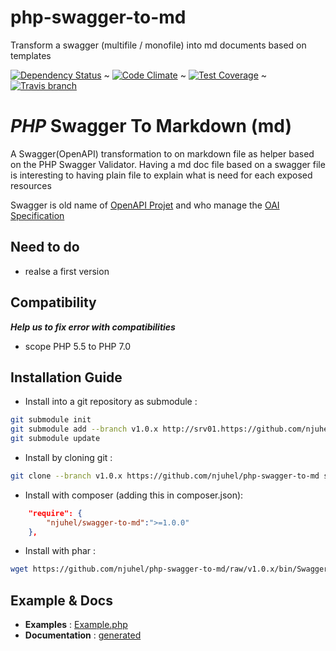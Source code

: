 # php-swagger-to-md
Transform a swagger (multifile / monofile) into md documents based on templates

[![Dependency Status](https://gemnasium.com/badges/github.com/njuhel/php-swagger-to-md.svg)](https://gemnasium.com/github.com/njuhel/php-swagger-to-md)  ~  [![Code Climate](https://codeclimate.com/github/njuhel/php-swagger-to-md/badges/gpa.svg)](https://codeclimate.com/github/njuhel/php-swagger-to-md)  ~  [![Test Coverage](https://codeclimate.com/github/njuhel/SwaggerValidator-PHP/badges/coverage.svg)](https://codeclimate.com/github/njuhel/php-swagger-to-md/coverage)  ~  [![Travis branch](https://img.shields.io/travis/njuhel/php-swagger-to-md/master.svg?maxAge=600&label=PHP%205.5%20--7.0)](https://travis-ci.org/njuhel/php-swagger-to-md)

# **_PHP_ Swagger To Markdown (md)**

A Swagger(OpenAPI) transformation to on markdown file as helper based on the PHP Swagger Validator.
Having a md doc file based on a swagger file is interesting to having plain file to explain what is need for each exposed resources

Swagger is old name of [OpenAPI Projet](https://openapis.org/) and who manage the [OAI Specification](https://github.com/OAI/OpenAPI-Specification/tree/master/schemas/)


## **Need to do**
  - realse a first version

## **Compatibility**
  **_Help us to fix error with compatibilities_**
  - scope PHP 5.5 to PHP 7.0

  
## **Installation Guide**
- Install into a git repository as submodule : 
```sh
git submodule init
git submodule add --branch v1.0.x http://srv01.https://github.com/njuhel/php-swagger-to-md build/lib/swagger-to-md
git submodule update
```

- Install by cloning git : 
```sh
git clone --branch v1.0.x https://github.com/njuhel/php-swagger-to-md swagger-to-md
```

- Install with composer (adding this in composer.json): 
```json
    "require": {
        "njuhel/swagger-to-md":">=1.0.0"
    },
```

- Install with phar : 
```sh
wget https://github.com/njuhel/php-swagger-to-md/raw/v1.0.x/bin/Swagger-to-md.phar 
```

  
## **Example & Docs**
 - **Examples** : [Example.php](https://github.com/njuhel/php-swagger-to-md/blob/v1.0.x/src/Swagger-to-md/Example.php) 
 - **Documentation** : [generated](https://github.com/njuhel/php-swagger-to-md/blob/v1.0.x/doc/README.md)

